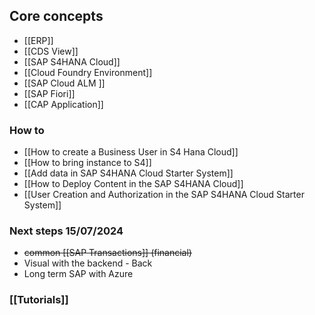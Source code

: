 
## Core concepts

- [[ERP]]
- [[CDS View]]
- [[SAP S4HANA Cloud]]
- [[Cloud Foundry Environment]]
- [[SAP Cloud ALM ]]
- [[SAP Fiori]]
- [[CAP Application]]

### How to 

- [[How to create a Business User in S4 Hana Cloud]]
- [[How to bring instance to S4]]
- [[Add data in SAP S4HANA Cloud Starter System]]
- [[How to Deploy Content in the SAP S4HANA Cloud]]
- [[User Creation and Authorization in the SAP S4HANA Cloud Starter System]]

### Next steps 15/07/2024

- ~~common  [[SAP Transactions]] (financial)~~
- Visual with the backend - Back
- Long term SAP with Azure 

### [[Tutorials]]





